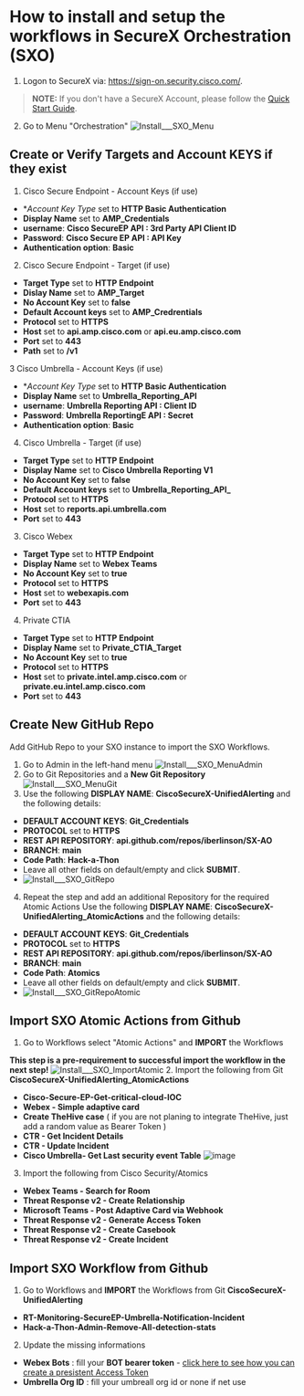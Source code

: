# How to install and setup the workflows in SecureX Orchestration (SXO)

1. Logon to SecureX via: https://sign-on.security.cisco.com/. 
> **NOTE:** If you don't have a SecureX Account, please follow the [Quick Start Guide](https://www.cisco.com/c/en/us/td/docs/security/secure-sign-on/sso-quick-start-guide/sso-qsg-welcome.html).
2. Go to Menu "Orchestration" 
  ![Install___SXO_Menu](/Images/Install___SXO_Menu.jpg)

## Create or Verify Targets and Account KEYS if they exist
1. Cisco Secure Endpoint - Account Keys (if use)
  * **Account Key Type* set to **HTTP Basic Authentication**
  * **Display Name** set to **AMP_Credentials**
  * **username**: **Cisco SecureEP API : 3rd Party API Client ID**
  * **Password**: **Cisco Secure EP API : API Key**
  * **Authentication option**: **Basic**

2. Cisco Secure Endpoint - Target (if use)
  * **Target Type** set to **HTTP Endpoint**
  * **Dislay Name** set to **AMP_Target**
  * **No Account Key** set to **false**
  * **Default Account keys** set to **AMP_Credrentials**
  * **Protocol** set to **HTTPS**
  * **Host** set to **api.amp.cisco.com** or **api.eu.amp.cisco.com**
  * **Port** set to **443**
  * **Path** set to **/v1**


3 Cisco Umbrella - Account Keys (if use)
  * **Account Key Type* set to **HTTP Basic Authentication**
  * **Display Name** set to **Umbrella_Reporting_API**
  * **username**: **Umbrella Reporting API : Client ID**
  * **Password**: **Umbrella ReportingE API : Secret**
  * **Authentication option**: **Basic**
  
4. Cisco Umbrella - Target (if use)
  * **Target Type** set to **HTTP Endpoint**
  * **Display Name** set to **Cisco Umbrella Reporting V1**
  * **No Account Key** set to **false**
  * **Default Account keys** set to **Umbrella_Reporting_API_**
  * **Protocol** set to **HTTPS**
  * **Host** set to **reports.api.umbrella.com**
  * **Port** set to **443**
  
  
3. Cisco Webex
  * **Target Type** set to **HTTP Endpoint**
  * **Display Name** set to **Webex Teams**
  * **No Account Key** set to **true**
  * **Protocol** set to **HTTPS**
  * **Host** set to **webexapis.com**
  * **Port** set to **443**

4. Private CTIA
  * **Target Type** set to **HTTP Endpoint**
  * **Display Name** set to **Private_CTIA_Target**
  * **No Account Key** set to **true**
  * **Protocol** set to **HTTPS**
  * **Host** set to **private.intel.amp.cisco.com** or **private.eu.intel.amp.cisco.com**
  * **Port** set to **443**



## Create New GitHub Repo
Add GitHub Repo to your SXO instance to import the SXO Workflows.

1. Go to Admin in the left-hand menu
  ![Install___SXO_MenuAdmin](/Images/Install___SXO_MenuAdmin.jpg)
2. Go to Git Repositories and a **New Git Repository** 
  ![Install___SXO_MenuGit](/Images/Install___SXO_MenuGit.jpg)
3. Use the following **DISPLAY NAME**: **CiscoSecureX-UnifiedAlerting** and the following details:
  * **DEFAULT ACCOUNT KEYS**: **Git_Credentials**
  * **PROTOCOL** set to **HTTPS**
  * **REST API REPOSITORY**: **api.github.com/repos/iberlinson/SX-AO**
  * **BRANCH**: **main**
  * **Code Path**: **Hack-a-Thon**
  * Leave all other fields on default/empty and click **SUBMIT**.
  * ![Install___SXO_GitRepo](/Images/Install___SXO_GitRepo.jpg)

4. Repeat the step and add an additional Repository for the required Atomic Actions
  Use the following **DISPLAY NAME**: **CiscoSecureX-UnifiedAlerting_AtomicActions** and the following details:
  * **DEFAULT ACCOUNT KEYS**: **Git_Credentials**
  * **PROTOCOL** set to **HTTPS**
  * **REST API REPOSITORY**: **api.github.com/repos/iberlinson/SX-AO**
  * **BRANCH**: **main**
  * **Code Path**: **Atomics**
  * Leave all other fields on default/empty and click **SUBMIT**.
  * ![Install___SXO_GitRepoAtomic](/Images/Install___SXO_GitRepoAtomic.jpg)


## Import SXO Atomic Actions from Github
1. Go to Workflows select "Atomic Actions" and **IMPORT** the Workflows

**This step is a pre-requirement to successful import the workflow in the next step!**
  ![Install___SXO_ImportAtomic](/Images/Install___SXO_ImportAtomic.jpg)
2. Import the following from Git **CiscoSecureX-UnifiedAlerting_AtomicActions**
  *	**Cisco-Secure-EP-Get-critical-cloud-IOC**
  *	**Webex - Simple adaptive card**
  *	**Create TheHive case** ( if you are not planing to integrate TheHive, just add a random value as Bearer Token )
  *	**CTR - Get Incident Details**
  *	**CTR - Update Incident**
  *	**Cisco Umbrella- Get Last security event Table**
  ![image](https://user-images.githubusercontent.com/41740851/111790249-4bb33200-88c2-11eb-981c-2ab6a4cc10b0.png)

3. Import the following from Cisco Security/Atomics
  *	**Webex Teams - Search for Room**
  *	**Threat Response v2 - Create Relationship**
  *	**Microsoft Teams - Post Adaptive Card via Webhook** 
  *	**Threat Response v2 - Generate Access Token**
  *	**Threat Response v2 - Create Casebook**
  *	**Threat Response v2 - Create Incident**
 
## Import SXO Workflow from Github
1. Go to Workflows and **IMPORT** the Workflows from Git **CiscoSecureX-UnifiedAlerting**
  * **RT-Monitoring-SecureEP-Umbrella-Notification-Incident**
  * **Hack-a-Thon-Admin-Remove-All-detection-stats**

2. Update the missing informations
  * **Webex Bots** : fill your **BOT bearer token** - [click here to see how you can create a presistent Access Token](https://github.com/iberlinson/SX-AO/blob/main/WebexAccessToken.md)
  * **Umbrella Org ID** : fill your umbreall org id or none if net use

  
  
